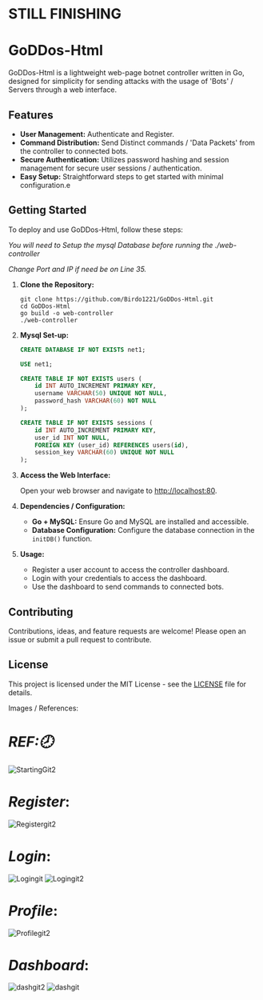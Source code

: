 # STILL FINISHING
 

# GoDDos-Html

GoDDos-Html is a lightweight web-page botnet controller written in Go, designed for simplicity for sending attacks with the usage of 'Bots' / Servers through a web interface.

## Features

- **User Management:** Authenticate and Register.
- **Command Distribution:** Send Distinct commands / 'Data Packets' from the controller to connected bots.
- **Secure Authentication:** Utilizes password hashing and session management for secure user sessions / authentication.
- **Easy Setup:** Straightforward steps to get started with minimal configuration.e

## Getting Started

To deploy and use GoDDos-Html, follow these steps:

*You will need to Setup the mysql Database before running the ./web-controller*

*Change Port and IP if need be on Line 35.*

1. **Clone the Repository:**

   ```
   git clone https://github.com/Birdo1221/GoDDos-Html.git
   cd GoDDos-Html
   go build -o web-controller
   ./web-controller
   ```

2. **Mysql Set-up:**

   ```sql
   CREATE DATABASE IF NOT EXISTS net1;

   USE net1;

   CREATE TABLE IF NOT EXISTS users (
       id INT AUTO_INCREMENT PRIMARY KEY,
       username VARCHAR(50) UNIQUE NOT NULL,
       password_hash VARCHAR(60) NOT NULL
   );
   
   CREATE TABLE IF NOT EXISTS sessions (
       id INT AUTO_INCREMENT PRIMARY KEY,
       user_id INT NOT NULL,
       FOREIGN KEY (user_id) REFERENCES users(id),
       session_key VARCHAR(60) UNIQUE NOT NULL
   );
   ```

3. **Access the Web Interface:**

   Open your web browser and navigate to [http://localhost:80](http://localhost:80).

5. **Dependencies / Configuration:**

   - **Go + MySQL:** Ensure Go and MySQL are installed and accessible.
   - **Database Configuration:** Configure the database connection in the `initDB()` function.

6. **Usage:**

   - Register a user account to access the controller dashboard.
   - Login with your credentials to access the dashboard.
   - Use the dashboard to send commands to connected bots.

## Contributing

Contributions, ideas, and feature requests are welcome! Please open an issue or submit a pull request to contribute.

## License

This project is licensed under the MIT License - see the [LICENSE](LICENSE) file for details.

Images / References:

# ***REF:🕗***
![StartingGit2](https://github.com/Birdo1221/GoDDos-Html/assets/81320346/177dc1fa-ab30-4e49-bc6d-3d8807c77c2a)
# ***Register***:
![Registergit2](https://github.com/Birdo1221/GoDDos-Html/assets/81320346/69f3d100-12d4-4d2c-ab58-03a3b8af2eac)
# ***Login***:
![Logingit](https://github.com/Birdo1221/GoDDos-Html/assets/81320346/e9459072-2395-4cc1-944d-9fbcd10ac2de)
![Logingit2](https://github.com/Birdo1221/GoDDos-Html/assets/81320346/24408d12-c45d-4df2-897a-6f651de58be7)
# ***Profile***:
![Profilegit2](https://github.com/Birdo1221/GoDDos-Html/assets/81320346/55e52bfa-112f-4354-9c87-2df5bd87acae)
# ***Dashboard***:
![dashgit2](https://github.com/Birdo1221/GoDDos-Html/assets/81320346/2858e11a-e3bf-4d37-a0c1-7ecc766b21a4)
![dashgit](https://github.com/Birdo1221/GoDDos-Html/assets/81320346/775f8c33-e777-47cb-8876-bdb5eb7cc5ee)
